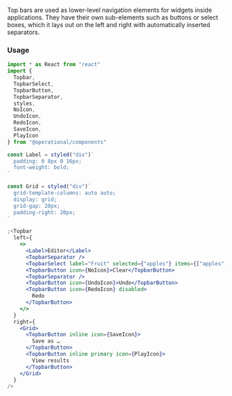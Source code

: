 Top bars are used as lower-level navigation elements for widgets inside applications. They have their own sub-elements such as buttons or select boxes, which it lays out on the left and right with automatically inserted separators.

### Usage

```jsx
import * as React from "react"
import {
  Topbar,
  TopbarSelect,
  TopbarButton,
  TopbarSeparator,
  styles,
  NoIcon,
  UndoIcon,
  RedoIcon,
  SaveIcon,
  PlayIcon
} from "@operational/components"

const Label = styled("div")`
  padding: 0 8px 0 16px;
  font-weight: bold;
`

const Grid = styled("div")`
  grid-template-columns: auto auto;
  display: grid;
  grid-gap: 20px;
  padding-right: 20px;
`

;<Topbar
  left={
    <>
      <Label>Editor</Label>
      <TopbarSeparator />
      <TopbarSelect label="Fruit" selected={"apples"} items={["apples", "oranges"].map(name => ({ label: name }))} />
      <TopbarButton icon={NoIcon}>Clear</TopbarButton>
      <TopbarSeparator />
      <TopbarButton icon={UndoIcon}>Undo</TopbarButton>
      <TopbarButton icon={RedoIcon} disabled>
        Redo
      </TopbarButton>
    </>
  }
  right={
    <Grid>
      <TopbarButton inline icon={SaveIcon}>
        Save as …
      </TopbarButton>
      <TopbarButton inline primary icon={PlayIcon}>
        View results
      </TopbarButton>
    </Grid>
  }
/>
```
